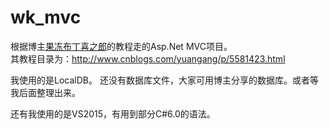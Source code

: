 # wk_mvc

根据博主[果冻布丁喜之郎](http://yuangang.cnblogs.com)的教程走的Asp.Net MVC项目。  
其教程目录为：<http://www.cnblogs.com/yuangang/p/5581423.html>

我使用的是LocalDB。
还没有数据库文件，大家可用博主分享的数据库。或者等我后面整理出来。

还有我使用的是VS2015，有用到部分C#6.0的语法。

